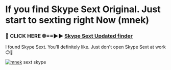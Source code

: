 # If you find Skype Sext Original. Just start to sexting right Now (mnek)

<h3>🔴 CLICK HERE 🌐==►► <a href="https://tinyurl.com/mtbk5fxa" rel="nofollow">Skype Sext Updated finder</a></h3>

I found Skype Sext. You'll definitely like. Just don't open Skype Sext at work 😉💬

[![mnek](https://i.imgur.com/Q8WKrnY.jpeg)](https://tinyurl.com/mtbk5fxa)
sext skype